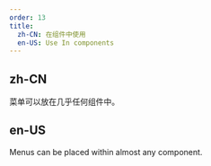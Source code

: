 ```yaml
---
order: 13
title:
  zh-CN: 在组件中使用
  en-US: Use In components
---
```


## zh-CN

菜单可以放在几乎任何组件中。

## en-US

Menus can be placed within almost any component.
